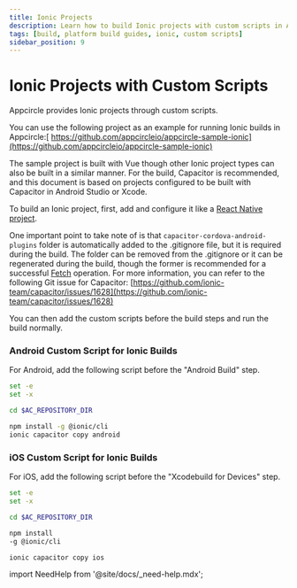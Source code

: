 ```yaml
---
title: Ionic Projects
description: Learn how to build Ionic projects with custom scripts in Appcircle
tags: [build, platform build guides, ionic, custom scripts]
sidebar_position: 9
---
```


# Ionic Projects with Custom Scripts

Appcircle provides Ionic projects through custom scripts.

You can use the following project as an example for running Ionic builds in Appcircle:[ https://github.com/appcircleio/appcircle-sample-ionic](https://github.com/appcircleio/appcircle-sample-ionic)

The sample project is built with Vue though other Ionic project types can also be built in a similar manner. For the build, Capacitor is recommended, and this document is based on projects configured to be built with Capacitor in Android Studio or Xcode.

To build an Ionic project, first, add and configure it like a [React Native project](building-react-native-applications).

One important point to take note of is that `capacitor-cordova-android-plugins` folder is automatically added to the .gitignore file, but it is required during the build. The folder can be removed from the .gitignore or it can be regenerated during the build, though the former is recommended for a successful [Fetch](/build/build-process-management/configurations#config-details) operation. For more information, you can refer to the following Git issue for Capacitor: [https://github.com/ionic-team/capacitor/issues/1628](https://github.com/ionic-team/capacitor/issues/1628)

You can then add the custom scripts before the build steps and run the build normally.

### Android Custom Script for Ionic Builds

For Android, add the following script before the "Android Build" step.

```bash
set -e
set -x

cd $AC_REPOSITORY_DIR

npm install -g @ionic/cli
ionic capacitor copy android
```

### iOS Custom Script for Ionic Builds

For iOS, add the following script before the "Xcodebuild for Devices" step.

```bash
set -e
set -x

cd $AC_REPOSITORY_DIR

npm install
-g @ionic/cli

ionic capacitor copy ios
```

import NeedHelp from '@site/docs/\_need-help.mdx';

<NeedHelp />
